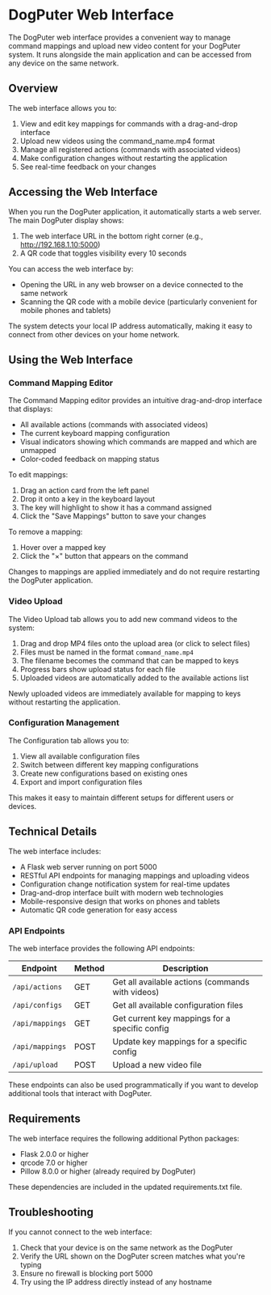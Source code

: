 # DogPuter Web Interface

The DogPuter web interface provides a convenient way to manage command mappings and upload new video content for your DogPuter system. It runs alongside the main application and can be accessed from any device on the same network.

## Overview

The web interface allows you to:

1. View and edit key mappings for commands with a drag-and-drop interface
2. Upload new videos using the command_name.mp4 format
3. Manage all registered actions (commands with associated videos)
4. Make configuration changes without restarting the application
5. See real-time feedback on your changes

## Accessing the Web Interface

When you run the DogPuter application, it automatically starts a web server. The main DogPuter display shows:

1. The web interface URL in the bottom right corner (e.g., http://192.168.1.10:5000)
2. A QR code that toggles visibility every 10 seconds

You can access the web interface by:
- Opening the URL in any web browser on a device connected to the same network
- Scanning the QR code with a mobile device (particularly convenient for mobile phones and tablets)

The system detects your local IP address automatically, making it easy to connect from other devices on your home network.

## Using the Web Interface

### Command Mapping Editor

The Command Mapping editor provides an intuitive drag-and-drop interface that displays:

- All available actions (commands with associated videos)
- The current keyboard mapping configuration
- Visual indicators showing which commands are mapped and which are unmapped
- Color-coded feedback on mapping status

To edit mappings:
1. Drag an action card from the left panel
2. Drop it onto a key in the keyboard layout
3. The key will highlight to show it has a command assigned
4. Click the "Save Mappings" button to save your changes

To remove a mapping:
1. Hover over a mapped key
2. Click the "×" button that appears on the command

Changes to mappings are applied immediately and do not require restarting the DogPuter application.

### Video Upload

The Video Upload tab allows you to add new command videos to the system:

1. Drag and drop MP4 files onto the upload area (or click to select files)
2. Files must be named in the format `command_name.mp4`
3. The filename becomes the command that can be mapped to keys
4. Progress bars show upload status for each file
5. Uploaded videos are automatically added to the available actions list

Newly uploaded videos are immediately available for mapping to keys without restarting the application.

### Configuration Management

The Configuration tab allows you to:

1. View all available configuration files
2. Switch between different key mapping configurations
3. Create new configurations based on existing ones
4. Export and import configuration files

This makes it easy to maintain different setups for different users or devices.

## Technical Details

The web interface includes:

- A Flask web server running on port 5000
- RESTful API endpoints for managing mappings and uploading videos
- Configuration change notification system for real-time updates
- Drag-and-drop interface built with modern web technologies
- Mobile-responsive design that works on phones and tablets
- Automatic QR code generation for easy access

### API Endpoints

The web interface provides the following API endpoints:

| Endpoint | Method | Description |
|----------|--------|-------------|
| `/api/actions` | GET | Get all available actions (commands with videos) |
| `/api/configs` | GET | Get all available configuration files |
| `/api/mappings` | GET | Get current key mappings for a specific config |
| `/api/mappings` | POST | Update key mappings for a specific config |
| `/api/upload` | POST | Upload a new video file |

These endpoints can also be used programmatically if you want to develop additional tools that interact with DogPuter.

## Requirements

The web interface requires the following additional Python packages:
- Flask 2.0.0 or higher
- qrcode 7.0 or higher
- Pillow 8.0.0 or higher (already required by DogPuter)

These dependencies are included in the updated requirements.txt file.

## Troubleshooting

If you cannot connect to the web interface:

1. Check that your device is on the same network as the DogPuter
2. Verify the URL shown on the DogPuter screen matches what you're typing
3. Ensure no firewall is blocking port 5000
4. Try using the IP address directly instead of any hostname
